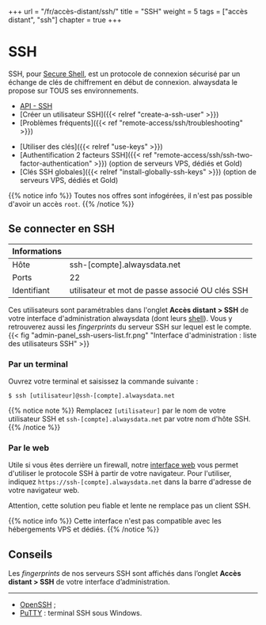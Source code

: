 +++
url = "/fr/accès-distant/ssh/"
title = "SSH"
weight = 5
tags = ["accès distant", "ssh"]
chapter = true
+++

# SSH

SSH, pour [Secure Shell](https://fr.wikipedia.org/wiki/Secure_Shell), est un protocole de connexion sécurisé par un échange de clés de chiffrement en début de connexion. alwaysdata le propose sur TOUS ses environnements.

- [API - SSH](https://api.alwaysdata.com/v1/ssh/doc/)
- [Créer un utilisateur SSH]({{< relref "create-a-ssh-user" >}})
- [Problèmes fréquents]({{< ref "remote-access/ssh/troubleshooting" >}})

* [Utiliser des clés]({{< relref "use-keys" >}})
* [Authentification 2 facteurs SSH]({{< ref "remote-access/ssh/ssh-two-factor-authentication" >}})  (option de serveurs VPS, dédiés et Gold)
* [Clés SSH globales]({{< relref "install-globally-ssh-keys" >}}) (option de serveurs VPS, dédiés et Gold)

{{% notice info %}}
Toutes nos offres sont infogérées, il n'est pas possible d'avoir un accès `root`.
{{% /notice %}}

## Se connecter en SSH

| Informations |                                                 |
|--------------|-------------------------------------------------|
| Hôte         | ssh-[compte].alwaysdata.net                     |
| Ports        | 22                                              |
| Identifiant  | utilisateur et mot de passe associé OU clés SSH |

Ces utilisateurs sont paramétrables dans l'onglet **Accès distant > SSH** de votre interface d'administration alwaysdata (dont leurs [shell](https://fr.wikipedia.org/wiki/Shell_Unix)). Vous y retrouverez aussi les _fingerprints_ du serveur SSH sur lequel est le compte.
{{< fig "admin-panel_ssh-users-list.fr.png" "Interface d'administration : liste des utilisateurs SSH" >}}

### Par un terminal

Ouvrez votre terminal et saisissez la commande suivante :

```ssh
$ ssh [utilisateur]@ssh-[compte].alwaysdata.net
```

{{% notice note %}}
Remplacez `[utilisateur]` par le nom de votre utilisateur SSH et `ssh-[compte].alwaysdata.net` par votre nom d'hôte SSH.
{{% /notice %}}


### Par le web

Utile si vous êtes derrière un firewall, notre [interface web](https://github.com/shellinabox/shellinabox) vous permet d'utiliser le protocole SSH à partir de votre navigateur. Pour l'utiliser, indiquez `https://ssh-[compte].alwaysdata.net` dans la barre d'adresse de votre navigateur web.

Attention, cette solution peu fiable et lente ne remplace pas un client SSH.


{{% notice info %}}
Cette interface n'est pas compatible avec les hébergements VPS et dédiés.
{{% /notice %}}

## Conseils

Les *fingerprints* de nos serveurs SSH sont affichés dans l’onglet **Accès distant > SSH** de votre interface d’administration.

---
- [OpenSSH](https://www.openssh.com/) ;
- [PuTTY](https://www.chiark.greenend.org.uk/~sgtatham/putty/download.html) : terminal SSH sous Windows.
